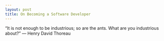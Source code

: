 ```yaml
---
layout: post
title: On Becoming a Software Developer
---
```


“It is not enough to be industrious; so are the ants. What are you industrious about?” 
― Henry David Thoreau




